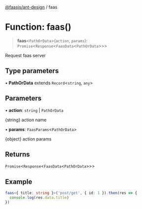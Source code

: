 [@faasjs/ant-design](../README.md) / faas

# Function: faas()

> **faas**\<`PathOrData`\>(`action`, `params`): `Promise`\<`Response`\<`FaasData`\<`PathOrData`\>\>\>

Request faas server

## Type parameters

• **PathOrData** extends `Record`\<`string`, `any`\>

## Parameters

• **action**: `string` \| `PathOrData`

\{string\} action name

• **params**: `FaasParams`\<`PathOrData`\>

\{object\} action params

## Returns

`Promise`\<`Response`\<`FaasData`\<`PathOrData`\>\>\>

## Example

```ts
faas<{ title: string }>('post/get', { id: 1 }).then(res => {
  console.log(res.data.title)
})
```
